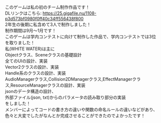 このゲームは私の初のチーム制作作品です！  
DLリンクはこちら: https://25.gigafile.nu/1108-p3d573bf0980f0ff40c34ff556438f800  
2年生の後期に私含めて3人で制作しました！  
制作期間は9月～1月です！  
このゲームは学内コンテストに向けて制作した作品で、学内コンテストでは3位を取りました！  
私(WHITE WATER)は主に  
Objectクラス、Sceneクラスの基礎設計  
全てのUIの設計、実装  
Vector2クラスの設計、実装  
Handle系のクラスの設計、実装  
AudioManagerクラス,Collision2DManagerクラス,EffectManagerクラス,ResourceManagerクラスの設計、実装  
jsonのデータ構造の設計、  
外部ファイル(json, txt)からのパラメータの読み取り部分の実装  
をしました！  
メンバーによってコードの書き方の違いや関数の命名ルールの違いなどがあり、色々と大変でしたがなんとか完成させることができたのでよかったです！  
